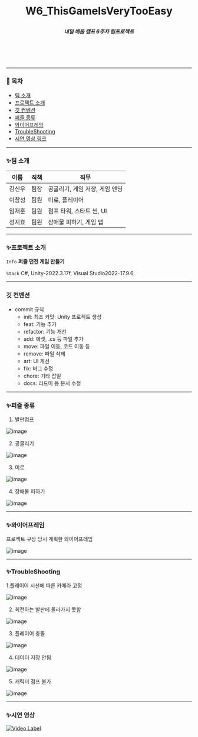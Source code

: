 <br/>
<br/>

# <p align="center"> **W6_ThisGameIsVeryTooEasy**  </p>

##### <p align="center"> <b> 내일 배움 캠프 6주차 팀프로젝트 </b>

<br/>
<br/>

<br/>

---

### 📖 목차
+ [팀 소개](#팀-소개)
+ [프로젝트 소개](#프로젝트-소개)
+ [깃 컨벤션](#깃-컨벤션)
+ [퍼즐 종류](#퍼즐-종류)
+ [와이어프레임](#와이어프레임)
+ [TroubleShooting](#TroubleShooting)
+ [시연 영상 링크](#시연-영상-링크)


---

### ✨팀 소개
| 이름   | 직책 | 직무 |
|--------|------|------|
| 김신우 | 팀장 | 공굴리기, 게임 저장, 게임 엔딩 |
| 이창성 | 팀원 | 미로, 플레이어 |
| 임재훈 | 팀원 | 점프 타워, 스타트 씬, UI |
| 정지효 | 팀원 | 장애물 피하기, 게임 맵 |

---

### ✨프로젝트 소개

 `Info` **퍼즐 던전 게임 만들기**

 `Stack` C#, Unity-2022.3.17f, Visual Studio2022-17.9.6   


---

### 깃 컨벤션

- commit 규칙
    - init: 최초 커밋: Unity 프로젝트 생성
    - feat: 기능 추가
    - refactor: 기능 개선
    - add: 에셋, .cs 등 파일 추가
    - move: 파일 이동, 코드 이동 등
    - remove: 파일 삭제
    - art: UI 개선
    - fix: 버그 수정
    - chore: 기타 잡일
    - docs: 리드미 등 문서 수정
---
### ✨퍼즐 종류

1. 발판점프

![image](https://github.com/cheerio31608/ThisGameIsVeryTooEasy/assets/48780618/727edc4c-7e9a-4c58-a27c-4760dd97c954)


2. 공굴리기

![image](https://github.com/cheerio31608/ThisGameIsVeryTooEasy/assets/48780618/c187a7de-e38e-4b61-8977-4bf3850870ba)

3. 미로

![image](https://github.com/cheerio31608/ThisGameIsVeryTooEasy/assets/48780618/94a3714e-73fb-4fc6-b709-56f9b3061cb1)

4. 장애물 피하기

![image](https://github.com/cheerio31608/ThisGameIsVeryTooEasy/assets/48780618/75e46903-7b74-4f5a-9954-40f6521899f0)

---

### ✨와이어프레임
프로젝트 구상 당시 계획한 와이어프레임

![image](https://github.com/cheerio31608/ThisGameIsVeryTooEasy/assets/48780618/d48c791d-a640-480c-993d-c9743661bf7a)


---

### ✨TroubleShooting

1.플레이어 시선에 따른 카메라 고정

![image](https://github.com/cheerio31608/ThisGameIsVeryTooEasy/assets/48780618/788f36ac-e563-47f1-9fc6-cc5379f74416)

2. 회전하는 발판에 올라가지 못함

![image](https://github.com/cheerio31608/ThisGameIsVeryTooEasy/assets/48780618/215c3ede-b8b7-4da2-a674-6a797a3daed1)

3. 플레이어 충돌

![image](https://github.com/cheerio31608/ThisGameIsVeryTooEasy/assets/48780618/3a502de3-e68b-4b64-91ff-ef404592b4f9)

4. 데이터 저장 안됨

![image](https://github.com/cheerio31608/ThisGameIsVeryTooEasy/assets/48780618/ad725302-643d-4a52-a88b-56f770c33ad6)

5. 캐릭터 점프 불가

![image](https://github.com/cheerio31608/ThisGameIsVeryTooEasy/assets/48780618/05af47e4-bd4d-46b6-968b-49ed8caee312)

---

### ✨시연 영상

[![Video Label](http://img.youtube.com/vi/7Zv5PqPu8xM/0.jpg)](https://youtu.be/7Zv5PqPu8xM)
